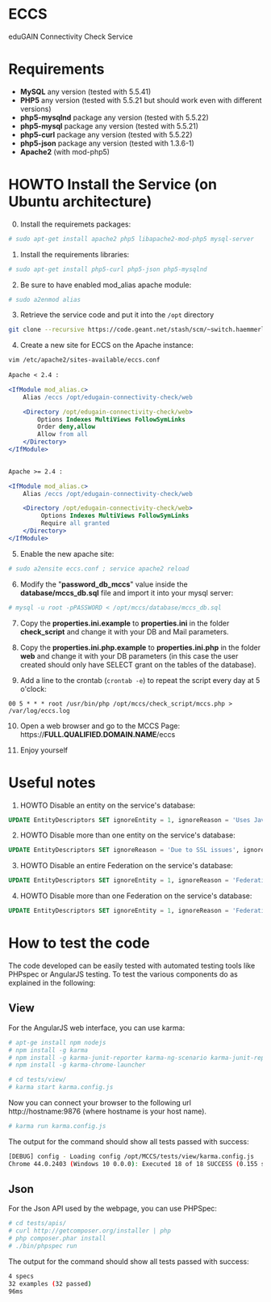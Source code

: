 # ECCS
eduGAIN Connectivity Check Service

# Requirements

- **MySQL** any version (tested with 5.5.41)
- **PHP5** any version (tested with 5.5.21 but should work even with different versions)
- **php5-mysqlnd** package any version (tested with 5.5.22)
- **php5-mysql** package any version (tested with 5.5.21)
- **php5-curl** package any version (tested with 5.5.22)
- **php5-json** package any version (tested with 1.3.6-1)
- **Apache2** (with mod-php5) 

# HOWTO Install the Service (on Ubuntu architecture)

0. Install the requiremets packages:

```sh
# sudo apt-get install apache2 php5 libapache2-mod-php5 mysql-server
```

1. Install the requirements libraries:

```sh      
# sudo apt-get install php5-curl php5-json php5-mysqlnd
```

2. Be sure to have enabled mod_alias apache module: 

```sh
# sudo a2enmod alias
```

3. Retrieve the service code and put it into the `/opt` directory
        
```sh
git clone --recursive https://code.geant.net/stash/scm/~switch.haemmerle/edugain-connectivity-check.git /opt/edugain-connectivity-check
```

4. Create a new site for ECCS on the Apache instance:

```apache
vim /etc/apache2/sites-available/eccs.conf
   
Apache < 2.4 : 

<IfModule mod_alias.c>
    Alias /eccs /opt/edugain-connectivity-check/web

    <Directory /opt/edugain-connectivity-check/web>
        Options Indexes MultiViews FollowSymLinks
        Order deny,allow
        Allow from all
    </Directory>
</IfModule>

        
Apache >= 2.4 :

<IfModule mod_alias.c>
    Alias /eccs /opt/edugain-connectivity-check/web

    <Directory /opt/edugain-connectivity-check/web>
         Options Indexes MultiViews FollowSymLinks
         Require all granted
    </Directory>
</IfModule>
```

5. Enable the new apache site:

```sh
# sudo a2ensite eccs.conf ; service apache2 reload
```

6. Modify the "**password_db_mccs**" value inside the **database/mccs_db.sql** file and import it into your mysql server:
        
```sh
# mysql -u root -pPASSWORD < /opt/mccs/database/mccs_db.sql
```

7. Copy the **properties.ini.example** to **properties.ini** in the folder **check_script** and change it with your DB and Mail parameters.

8. Copy the **properties.ini.php.example** to **properties.ini.php** in the folder **web** and change it with your DB parameters (in this case the user created should only have SELECT grant on the tables of the database).

9. Add a line to the crontab (`crontab -e`) to repeat the script every day at 5 o'clock:

```cron
00 5 * * * root /usr/bin/php /opt/mccs/check_script/mccs.php > /var/log/eccs.log
```
  
10. Open a web browser and go to the MCCS Page: https://**FULL.QUALIFIED.DOMAIN.NAME**/eccs

11. Enjoy yourself

# Useful notes
1. HOWTO Disable an entity on the service's database:

```sql
UPDATE EntityDescriptors SET ignoreEntity = 1, ignoreReason = 'Uses Javascript to redirect', currentResult = NULL, previousResult = NULL WHERE entityID = 'https://idp-test-1.example.org/SSO/saml2/idp';
```

2. HOWTO Disable more than one entity on the service's database:

```sql
UPDATE EntityDescriptors SET ignoreReason = 'Due to SSL issues', ignoreEntity = 1, currentResult = NULL, previousResult = NULL WHERE entityID IN ('https://idp-test-1.example.org/idp/shibboleth', 'https://idp-test-2.example.org/idp/shibboleth');
```

3. HOWTO Disable an entire Federation on the service's database:

```sql
UPDATE EntityDescriptors SET ignoreEntity = 1, ignoreReason = 'Federation excluded from check', currentResult = NULL, previousResult = NULL WHERE registrationAuthority = 'https://registrationAuthority_1.example.org';
```

4. HOWTO Disable more than one Federation on the service's database:

```sql
UPDATE EntityDescriptors SET ignoreEntity = 1, ignoreReason = 'Federation excluded from check', currentResult = NULL, previousResult = NULL WHERE registrationAuthority IN ('https://registrationAuthority_1.example.org', 'http://registrationAuthority_2.example.org/');
```

# How to test the code
The code developed can be easily tested with automated testing tools like PHPspec or AngularJS testing.
To test the various components do as explained in the following:

## View
For the AngularJS web interface, you can use karma:

```sh
# apt-ge install npm nodejs 
# npm install -g karma
# npm install -g karma-junit-reporter karma-ng-scenario karma-junit-reporter karma-phantomjs-launcher karma-coverage
# npm install -g karma-chrome-launcher

# cd tests/view/
# karma start karma.config.js
```

Now you can connect your browser to the following url http://hostname:9876 (where hostname is your host name).

```sh
# karma run karma.config.js
```

The output for the command should show all tests passed with success:

```sh
[DEBUG] config - Loading config /opt/MCCS/tests/view/karma.config.js
Chrome 44.0.2403 (Windows 10 0.0.0): Executed 18 of 18 SUCCESS (0.155 secs / 0.094 secs)
```

## Json
For the Json API used by the webpage, you can use PHPSpec:

```sh
# cd tests/apis/
# curl http://getcomposer.org/installer | php
# php composer.phar install
# ./bin/phpspec run
```

The output for the command should show all tests passed with success:

```sh
4 specs
32 examples (32 passed)
96ms
```
